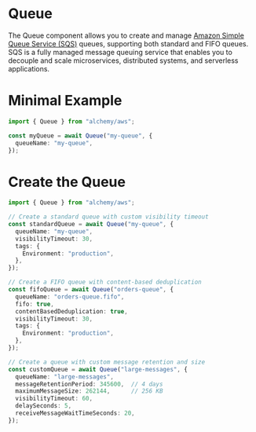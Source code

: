 # Queue

The Queue component allows you to create and manage [Amazon Simple Queue Service (SQS)](https://aws.amazon.com/sqs/) queues, supporting both standard and FIFO queues. SQS is a fully managed message queuing service that enables you to decouple and scale microservices, distributed systems, and serverless applications.

# Minimal Example

```ts
import { Queue } from "alchemy/aws";

const myQueue = await Queue("my-queue", {
  queueName: "my-queue",
});
```

# Create the Queue

```ts
import { Queue } from "alchemy/aws";

// Create a standard queue with custom visibility timeout
const standardQueue = await Queue("my-queue", {
  queueName: "my-queue",
  visibilityTimeout: 30,
  tags: {
    Environment: "production",
  },
});

// Create a FIFO queue with content-based deduplication
const fifoQueue = await Queue("orders-queue", {
  queueName: "orders-queue.fifo",
  fifo: true,
  contentBasedDeduplication: true,
  visibilityTimeout: 30,
  tags: {
    Environment: "production",
  },
});

// Create a queue with custom message retention and size
const customQueue = await Queue("large-messages", {
  queueName: "large-messages",
  messageRetentionPeriod: 345600,  // 4 days
  maximumMessageSize: 262144,      // 256 KB
  visibilityTimeout: 60,
  delaySeconds: 5,
  receiveMessageWaitTimeSeconds: 20,
});
```